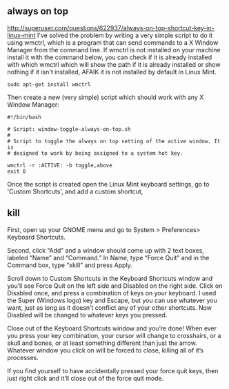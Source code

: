 

## always on top

http://superuser.com/questions/622937/always-on-top-shortcut-key-in-linux-mint
I've solved the problem by writing a very simple script to do it using wmctrl, which is a program that can send commands to a X Window Manager from the command line. If wmctrl is not installed on your machine install it with the command below, you can check if it is already installed with which wmctrl which will show the path if it is already installed or show nothing if it isn't installed, AFAIK it is not installed by default in Linux Mint.
```
sudo apt-get install wmctrl
```
Then create a new (very simple) script which should work with any X Window Manager:
```
#!/bin/bash

# Script: window-toggle-always-on-top.sh
#
# Script to toggle the always on top setting of the active window. It is 
# designed to work by being assigned to a system hot key.

wmctrl -r :ACTIVE: -b toggle,above
exit 0
```
Once the script is created open the Linux Mint keyboard settings, go to 'Custom Shortcuts', and add a custom shortcut,

## kill

First, open up your GNOME menu and go to System > Preferences> Keyboard Shortcuts.

Second, click “Add” and a window should come up with 2 text boxes, labeled “Name” and “Command.” In Name, type “Force Quit” and in the Command box, type “xkill” and press Apply.

Scroll down to Custom Shortcuts in the Keyboard Shortcuts window and you’ll see Force Quit on the left side and Disabled on the right side. Click on Disabled once, and press a combination of keys on your keyboard. I used the Super (Windows logo) key and Escape, but you can use whatever you want, just as long as it doesn’t conflict any of your other shortcuts. Now Disabled will be changed to whatever keys you pressed.

Close out of the Keyboard Shortcuts window and you’re done! When ever you press your key combination, your cursor will change to crosshairs, or a skull and bones, or at least something different than just the arrow. Whatever window you click on will be forced to close, killing all of it’s processes.

If you find yourself to have accidentally pressed your force quit keys, then just right click and it’ll close out of the force quit mode.